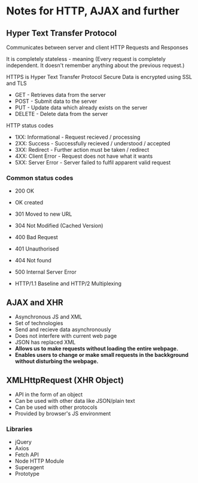 # Notes for HTTP, AJAX and further

## Hyper Text Transfer Protocol
Communicates between server and client
HTTP Requests and Responses

It is completely stateless - meaning (Every request is completely independent. It doesn't remember anything about the previous request.)

HTTPS is Hyper Text Transfer Protocol Secure
Data is encrypted using SSL and TLS
 - GET - Retrieves data from the server
 - POST - Submit data to the server
 - PUT - Update data which already exists on the server
 - DELETE - Delete data from the server

HTTP status codes

- 1XX: Informational - Request recieved / processing
- 2XX: Success - Successfully recieved / understood / accepted
- 3XX: Redirect - Further action must be taken / redirect
- 4XX: Client Error - Request does not have what it wants
- 5XX: Server Error - Server failed to fulfil apparent valid request

### Common status codes

 - 200 OK
 - OK created
 - 301 Moved to new URL
 - 304 Not Modified (Cached Version)
 - 400 Bad Request
 - 401 Unauthorised
 - 404 Not found
 - 500 Internal Server Error

- HTTP/1.1 Baseline and HTTP/2 Multiplexing



## AJAX and XHR

- Asynchronous JS and XML
- Set of technologies
- Send and recieve data asynchronously
- Does not interfere with current web page
- JSON has replaced XML
- **Allows us to make requests without loading the entire webpage.**
- **Enables users to change or make small requests in the backkground without disturbing the webpage.**

## XMLHttpRequest (XHR Object)

- API in the form of an object
- Can be used with other data like JSON/plain text
- Can be used with other protocols
- Provided by browser's JS environment

### Libraries 

- jQuery
- Axios
- Fetch API
- Node HTTP Module
- Superagent
- Prototype

